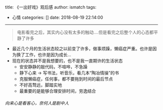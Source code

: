 title: 《一出好戏》观后感
author: ismatch
tags:
  - 心情
categories: []
date: 2018-08-19 22:14:00
---
> 电影看完之后，其实内心没有太多的触动....但是看完之后整个人的心态都平静了许多

- 最近几个月的生活状态较之以前变了许多，做事烦躁，懒癌症严重。也许是因为换了工作，也许是因为成长...
- 现在的状态并不是我想要的，也不是我一直期许的生活状态
	* 安安静静的敲代码，不喧哗，不急躁
    * 静下心来 -> 写书法，听音乐，看几本“陶冶情操”的书
    * 克服懒癌症，任何事，都不要拖到时间的最后节点
    * 不好高骛远，脚踏实地
    * 最重要的是能够合理安排时间，劳逸结合
    
###### 向来心是看客心，奈何人是剧中人

